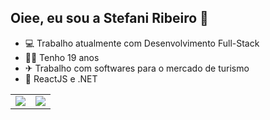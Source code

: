 ## Oiee, eu sou a Stefani Ribeiro 💜


- 💻 Trabalho atualmente com Desenvolvimento Full-Stack
- 👩🏻 Tenho 19 anos
- ✈  Trabalho com softwares para o mercado de turismo
- 💙  ReactJS e .NET




<table>
  <tr>
    <td>
      <img src="https://github-readme-stats.vercel.app/api?username=StefaniRibeiro&show_icons=true&theme=dark" />
    </td>
    <td>
      <img src="https://github-readme-stats.vercel.app/api/top-langs/?username=StefaniRibeiro&layout=compact&theme=dark" />
    </td>
  </tr>
</table>
